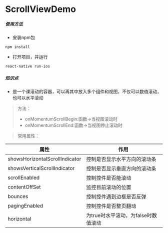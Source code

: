 # ScrollViewDemo
##### 使用方法
- 安装npm包
```
npm install
```
- 打开项目，并运行
```
react-native run-ios
```
##### 知识点
- 是一个课滚动的容器，可以再其中放入多个组件和视图，不仅可以数值滚动，也可以水平滚动
> 方法：
> - onMomentumScrollBegin:函数->当视图滚动时
> - onMomentumScrollEnd:函数->当视图停止滚动时

> 常用属性：

属性 | 作用
---|---
showsHorizontalScrollIndicator | 控制是否显示水平方向的滚动条
showsVerticalScrollIndicator | 控制是否显示垂直方向的滚动条
scrollEnabled | 控制控件是否能滚动
contentOffSet | 监控目前滚动的位置
 bounces|控制控件遇到边框是否反弹
 pagingEnabled | 控制控件是否整页翻动
 horizontal | 为true时水平滚动，为false时数值滚动


